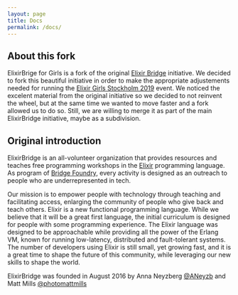 ```yaml
---
layout: page
title: Docs
permalink: /docs/
---
```


## About this fork

ElixirBrige for Girls is a fork of the original <a href="http://elixirbridge.org/">Elixir Bridge</a> initiative. We decided to fork this beautiful initiative in order to make the appropriate adjustements needed for running the <a href="#">Elixir Girls Stockholm 2019</a> event. We noticed the excelent material from the original initiative so we decided to not reinvent the wheel, but at the same time we wanted to move faster and a fork allowed us to do so. Still, we are willing to merge it as part of the
main ElixirBridge initiative, maybe as a subdivision.

## Original introduction

ElixirBridge is an all-volunteer organization that provides resources and teaches free programming workshops in the [Elixir](http://elixir-lang.org/) programming language. As program of [Bridge Foundry](http://bridgefoundry.org/), every activity is designed as an outreach to people who are underrepresented in tech.

Our mission is to empower people with technology through teaching and facilitating access, enlarging the community of people who give back and teach others.  Elixir is a new functional programming language.  While we believe that it will be a great first language, the initial curriculum is designed for people with some programming experience. The Elixir language was designed to be approachable while providing all the power of the Erlang VM, known for running low-latency, distributed and fault-tolerant systems. The number of developers using Elixir is still small, yet growing fast, and it is a great time to shape the future of this community, while leveraging our new skills to shape the world.

ElixirBridge was founded in August 2016 by Anna Neyzberg [@ANeyzb](https://twitter.com/ANeyzb) and Matt Mills [@photomattmills](https://twitter.com/photomattmills)
